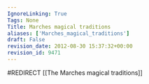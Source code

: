 ```yaml
---
IgnoreLinking: True
Tags: None
Title: Marches magical traditions
aliases: ['Marches_magical_traditions']
draft: False
revision_date: 2012-08-30 15:37:32+00:00
revision_id: 9471
---
```


#REDIRECT [[The Marches magical traditions]]